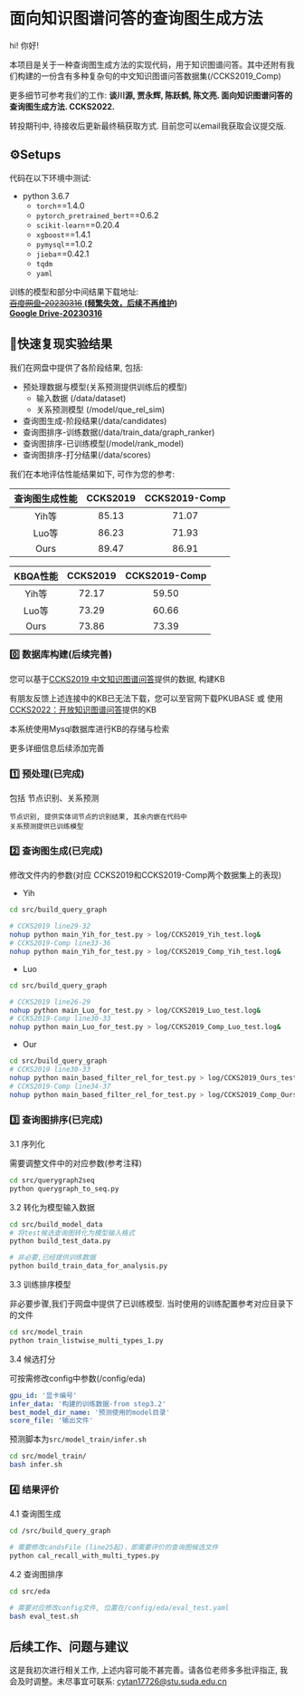 # 面向知识图谱问答的查询图生成方法

hi! 你好!

本项目是关于一种查询图生成方法的实现代码，用于知识图谱问答。其中还附有我们构建的一份含有多种复杂句的中文知识图谱问答数据集(/CCKS2019_Comp)

更多细节可参考我们的工作: __谈川源, 贾永辉, 陈跃鹤, 陈文亮. 面向知识图谱问答的查询图生成方法. CCKS2022.__

转投期刊中, 待接收后更新最终稿获取方式. 目前您可以email我获取会议提交版.

## ⚙️Setups

代码在以下环境中测试:

- python 3.6.7
  - `torch`==1.4.0
  - `pytorch_pretrained_bert`==0.6.2
  - `scikit-learn`==0.20.4
  - `xgboost`==1.4.1
  - `pymysql`==1.0.2
  - `jieba`==0.42.1
  - `tqdm`
  - `yaml`

训练的模型和部分中间结果下载地址:<br>
[~~百度网盘-20230316~~ __(频繁失效，后续不再维护)__](https://pan.baidu.com/s/1n162HG0OmBAL7qp0_QbG9Q?pwd=puo5)<br>
[__Google Drive-20230316__](https://drive.google.com/drive/folders/1jRQ65bDpQyyMZRheJnZTVnaVXRzCy83n?usp=sharing)

## 🚀快速复现实验结果

我们在网盘中提供了各阶段结果, 包括:

- 预处理数据与模型(关系预测提供训练后的模型)
  - 输入数据 (/data/dataset)
  - 关系预测模型 (/model/que_rel_sim)
- 查询图生成-阶段结果(/data/candidates)
- 查询图排序-训练数据(/data/train_data/graph_ranker)
- 查询图排序-已训练模型(/model/rank_model)
- 查询图排序-打分结果(/data/scores)

我们在本地评估性能结果如下, 可作为您的参考:

|查询图生成性能|CCKS2019|CCKS2019-Comp|
|:---:|:---:|:---:|
|Yih等|85.13|71.07|
|Luo等|86.23|71.93|
|Ours|89.47|86.91|

|KBQA性能|CCKS2019|CCKS2019-Comp|
|:---:|:---:|:---:|
|Yih等|72.17|59.50|
|Luo等|73.29|60.66|
|Ours|73.86|73.39|

### 0️⃣ 数据库构建(后续完善)

您可以基于[CCKS2019 中文知识图谱问答](https://www.biendata.xyz/competition/ccks_2019_6/data/)提供的数据, 构建KB

有朋友反馈上述连接中的KB已无法下载，您可以至官网下载PKUBASE 或 使用[CCKS2022：开放知识图谱问答](https://www.biendata.xyz/competition/ccks2020_ckbqa/)提供的KB

本系统使用Mysql数据库进行KB的存储与检索

更多详细信息后续添加完善

### 1️⃣ 预处理(已完成)

包括 节点识别、关系预测

    节点识别, 提供实体词节点的识别结果, 其余内嵌在代码中
    关系预测提供已训练模型

### 2️⃣ 查询图生成(已完成)

修改文件内的参数(对应 CCKS2019和CCKS2019-Comp两个数据集上的表现)

- Yih

```bash
cd src/build_query_graph

# CCKS2019 line29-32
nohup python main_Yih_for_test.py > log/CCKS2019_Yih_test.log&
# CCKS2019-Comp line33-36
nohup python main_Yih_for_test.py > log/CCKS2019_Comp_Yih_test.log&
```

- Luo

```bash
cd src/build_query_graph

# CCKS2019 line26-29
nohup python main_Luo_for_test.py > log/CCKS2019_Luo_test.log&
# CCKS2019-Comp line30-33
nohup python main_Luo_for_test.py > log/CCKS2019_Comp_Luo_test.log&
```

- Our

```bash
cd src/build_query_graph
# CCKS2019 line30-33
nohup python main_based_filter_rel_for_test.py > log/CCKS2019_Ours_test.log&
# CCKS2019-Comp line34-37
nohup python main_based_filter_rel_for_test.py > log/CCKS2019_Comp_Ours_test.log&
```

### 3️⃣ 查询图排序(已完成)

3.1 序列化

需要调整文件中的对应参数(参考注释)

```bash
cd src/querygraph2seq
python querygraph_to_seq.py
```

3.2 转化为模型输入数据

``` bash
cd src/build_model_data
# 将test候选查询图转化为模型输入格式
python build_test_data.py   

# 非必要,已经提供训练数据
python build_train_data_for_analysis.py 
```

3.3 训练排序模型

非必要步骤,我们于网盘中提供了已训练模型. 当时使用的训练配置参考对应目录下的文件

```bash
cd src/model_train
python train_listwise_multi_types_1.py
```

3.4 候选打分

可按需修改config中参数(/config/eda)

```yaml
gpu_id: '显卡编号'
infer_data: '构建的训练数据-from step3.2'
best_model_dir_name: '预测使用的model目录'
score_file: '输出文件'
```

预测脚本为`src/model_train/infer.sh`

```bash
cd src/model_train/
bash infer.sh
```

### 4️⃣ 结果评价

4.1 查询图生成

```bash
cd /src/build_query_graph

# 需要修改candsFile (line25起)，即需要评价的查询图候选文件
python cal_recall_with_multi_types.py
```

4.2 查询图排序

```bash
cd src/eda

# 需要对应修改config文件, 位置在/config/eda/eval_test.yaml
bash eval_test.sh
```

## 后续工作、问题与建议

这是我初次进行相关工作, 上述内容可能不甚完善。请各位老师多多批评指正, 我会及时调整。未尽事宜可联系: cytan17726@stu.suda.edu.cn
